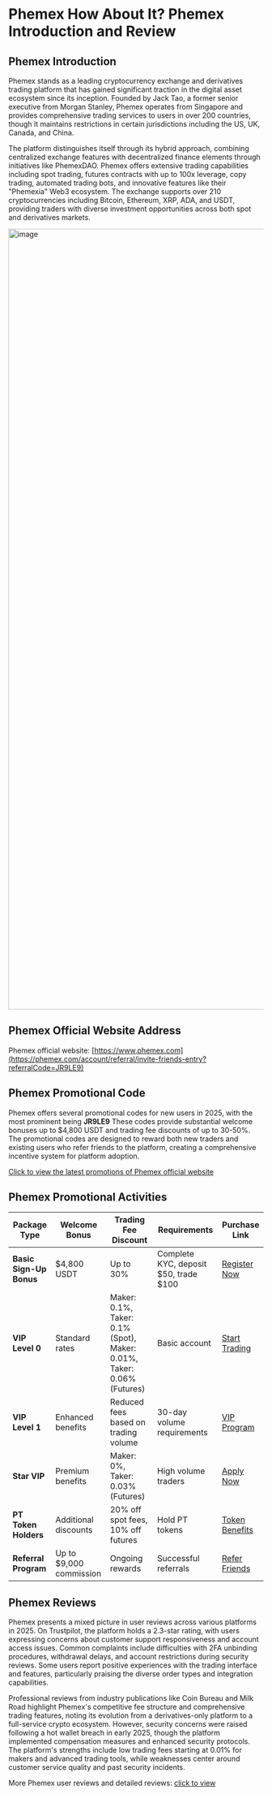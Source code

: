 # Phemex How About It? Phemex Introduction and Review

## Phemex Introduction

Phemex stands as a leading cryptocurrency exchange and derivatives trading platform that has gained significant traction in the digital asset ecosystem since its inception. Founded by Jack Tao, a former senior executive from Morgan Stanley, Phemex operates from Singapore and provides comprehensive trading services to users in over 200 countries, though it maintains restrictions in certain jurisdictions including the US, UK, Canada, and China.

The platform distinguishes itself through its hybrid approach, combining centralized exchange features with decentralized finance elements through initiatives like PhemexDAO. Phemex offers extensive trading capabilities including spot trading, futures contracts with up to 100x leverage, copy trading, automated trading bots, and innovative features like their "Phemexia" Web3 ecosystem. The exchange supports over 210 cryptocurrencies including Bitcoin, Ethereum, XRP, ADA, and USDT, providing traders with diverse investment opportunities across both spot and derivatives markets.

<img width="2627" height="1538" alt="image" src="https://github.com/user-attachments/assets/686e4914-015d-4fce-9ce9-1e6dd43b3474" />

## Phemex Official Website Address

Phemex official website: [https://www.phemex.com](https://phemex.com/account/referral/invite-friends-entry?referralCode=JR9LE9)

## Phemex Promotional Code

Phemex offers several promotional codes for new users in 2025, with the most prominent being **JR9LE9** These codes provide substantial welcome bonuses up to $4,800 USDT and trading fee discounts of up to 30-50%. The promotional codes are designed to reward both new traders and existing users who refer friends to the platform, creating a comprehensive incentive system for platform adoption.

[Click to view the latest promotions of Phemex official website](https://phemex.com/account/referral/invite-friends-entry?referralCode=JR9LE9)

## Phemex Promotional Activities

| **Package Type** | **Welcome Bonus** | **Trading Fee Discount** | **Requirements** | **Purchase Link** |
|------------------|-------------------|--------------------------|------------------|-------------------|
| **Basic Sign-Up Bonus** | $4,800 USDT | Up to 30% | Complete KYC, deposit $50, trade $100 | [Register Now](https://phemex.com/account/referral/invite-friends-entry?referralCode=JR9LE9) |
| **VIP Level 0** | Standard rates | Maker: 0.1%, Taker: 0.1% (Spot), Maker: 0.01%, Taker: 0.06% (Futures) | Basic account | [Start Trading](https://phemex.com/account/referral/invite-friends-entry?referralCode=JR9LE9) |
| **VIP Level 1** | Enhanced benefits | Reduced fees based on trading volume | 30-day volume requirements | [VIP Program](https://phemex.com/account/referral/invite-friends-entry?referralCode=JR9LE9) |
| **Star VIP** | Premium benefits | Maker: 0%, Taker: 0.03% (Futures) | High volume traders | [Apply Now](https://phemex.com/account/referral/invite-friends-entry?referralCode=JR9LE9) |
| **PT Token Holders** | Additional discounts | 20% off spot fees, 10% off futures | Hold PT tokens | [Token Benefits](https://phemex.com/account/referral/invite-friends-entry?referralCode=JR9LE9) |
| **Referral Program** | Up to $9,000 commission | Ongoing rewards | Successful referrals | [Refer Friends](https://phemex.com/account/referral/invite-friends-entry?referralCode=JR9LE9) |

## Phemex Reviews

Phemex presents a mixed picture in user reviews across various platforms in 2025. On Trustpilot, the platform holds a 2.3-star rating, with users expressing concerns about customer support responsiveness and account access issues. Common complaints include difficulties with 2FA unbinding procedures, withdrawal delays, and account restrictions during security reviews. Some users report positive experiences with the trading interface and features, particularly praising the diverse order types and integration capabilities.

Professional reviews from industry publications like Coin Bureau and Milk Road highlight Phemex's competitive fee structure and comprehensive trading features, noting its evolution from a derivatives-only platform to a full-service crypto ecosystem. However, security concerns were raised following a hot wallet breach in early 2025, though the platform implemented compensation measures and enhanced security protocols. The platform's strengths include low trading fees starting at 0.01% for makers and advanced trading tools, while weaknesses center around customer service quality and past security incidents.

More Phemex user reviews and detailed reviews: [click to view](https://phemex.com/account/referral/invite-friends-entry?referralCode=JR9LE9)
